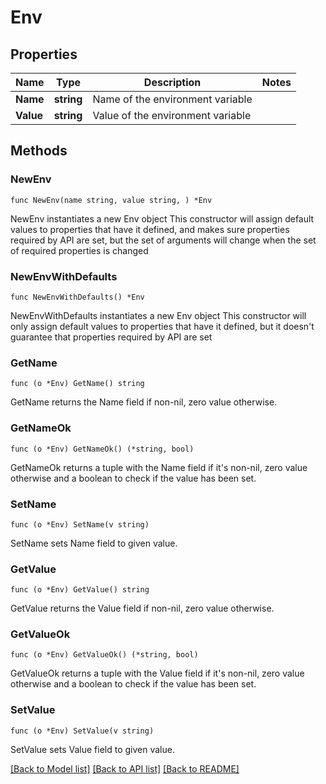 # Env

## Properties

Name | Type | Description | Notes
------------ | ------------- | ------------- | -------------
**Name** | **string** | Name of the environment variable | 
**Value** | **string** | Value of the environment variable | 

## Methods

### NewEnv

`func NewEnv(name string, value string, ) *Env`

NewEnv instantiates a new Env object
This constructor will assign default values to properties that have it defined,
and makes sure properties required by API are set, but the set of arguments
will change when the set of required properties is changed

### NewEnvWithDefaults

`func NewEnvWithDefaults() *Env`

NewEnvWithDefaults instantiates a new Env object
This constructor will only assign default values to properties that have it defined,
but it doesn't guarantee that properties required by API are set

### GetName

`func (o *Env) GetName() string`

GetName returns the Name field if non-nil, zero value otherwise.

### GetNameOk

`func (o *Env) GetNameOk() (*string, bool)`

GetNameOk returns a tuple with the Name field if it's non-nil, zero value otherwise
and a boolean to check if the value has been set.

### SetName

`func (o *Env) SetName(v string)`

SetName sets Name field to given value.


### GetValue

`func (o *Env) GetValue() string`

GetValue returns the Value field if non-nil, zero value otherwise.

### GetValueOk

`func (o *Env) GetValueOk() (*string, bool)`

GetValueOk returns a tuple with the Value field if it's non-nil, zero value otherwise
and a boolean to check if the value has been set.

### SetValue

`func (o *Env) SetValue(v string)`

SetValue sets Value field to given value.



[[Back to Model list]](../README.md#documentation-for-models) [[Back to API list]](../README.md#documentation-for-api-endpoints) [[Back to README]](../README.md)


